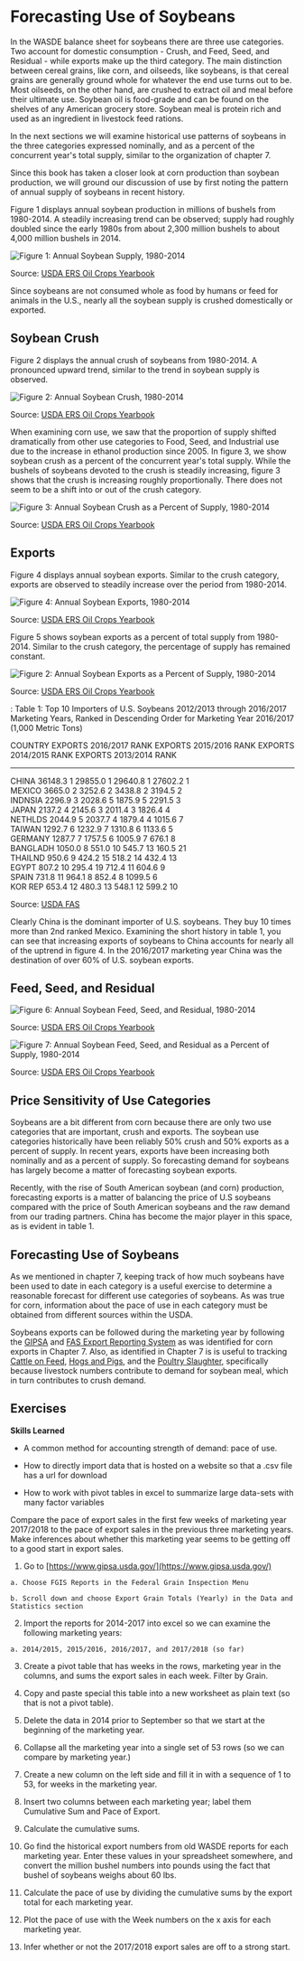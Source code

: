 # Forecasting Use of Soybeans 



In the WASDE balance sheet for soybeans there are three use categories. Two account for domestic consumption - Crush, and Feed, Seed, and Residual - while exports make up the third category. The main distinction between cereal grains, like corn, and oilseeds, like soybeans, is that cereal grains are generally ground whole for whatever the end use turns out to be. Most oilseeds, on the other hand, are crushed to extract oil and meal before their ultimate use. Soybean oil is food-grade and can be found on the shelves of any American grocery store. Soybean meal is protein rich and used as an ingredient in livestock feed rations.  

In the next sections we will examine historical use patterns of soybeans in the three categories expressed nominally, and as a percent of the concurrent year's total supply, similar to the organization of chapter 7.  


Since this book has taken a closer look at corn production than soybean production, we will ground our discussion of use by first noting the pattern of annual supply of soybeans in recent history. 

Figure 1 displays annual soybean production in millions of bushels from 1980-2014. A steadily increasing trend can be observed; supply had roughly doubled since the early 1980s from about 2,300 million bushels to about 4,000 million bushels in 2014. 

![Figure 1: Annual Soybean Supply, 1980-2014](Excel-files\ForecastingUseSoy-OilCropsYearbook_files/image013.png)

Source: [USDA ERS Oil Crops Yearbook](http://www.ers.usda.gov/data-products/oil-crops-yearbook.aspx)

Since soybeans are not consumed whole as food by humans or feed for animals in the U.S., nearly all the soybean supply is crushed domestically or exported. 

## Soybean Crush

Figure 2 displays the annual crush of soybeans from 1980-2014. A pronounced upward trend, similar to the trend in soybean supply is observed. 

![Figure 2: Annual Soybean Crush, 1980-2014](Excel-files\ForecastingUseSoy-OilCropsYearbook_files/image005.png)

Source: [USDA ERS Oil Crops Yearbook](http://www.ers.usda.gov/data-products/oil-crops-yearbook.aspx)

When examining corn use, we saw that the proportion of supply shifted dramatically from other use categories to Food, Seed, and Industrial use due to the increase in ethanol production since 2005. In figure 3, we show soybean crush as a percent of the concurrent year's total supply. While the bushels of soybeans devoted to the crush is steadily increasing, figure 3 shows that the crush is increasing roughly proportionally. There does not seem to be a shift into or out of the crush category. 

![Figure 3: Annual Soybean Crush as a Percent of Supply, 1980-2014](Excel-files\ForecastingUseSoy-OilCropsYearbook_files/image007.png)

Source: [USDA ERS Oil Crops Yearbook](http://www.ers.usda.gov/data-products/oil-crops-yearbook.aspx)


## Exports 

Figure 4 displays annual soybean exports. Similar to the crush category, exports are observed to steadily increase over the period from 1980-2014. 

![Figure 4: Annual Soybean Exports, 1980-2014](Excel-files\ForecastingUseSoy-OilCropsYearbook_files/image001.png)

Source: [USDA ERS Oil Crops Yearbook](http://www.ers.usda.gov/data-products/oil-crops-yearbook.aspx)

Figure 5 shows soybean exports as a percent of total supply from 1980-2014. Similar to the crush category, the percentage of supply has remained constant. 

![Figure 2: Annual Soybean Exports as a Percent of Supply, 1980-2014](Excel-files\ForecastingUseSoy-OilCropsYearbook_files/image009.png)

Source: [USDA ERS Oil Crops Yearbook](http://www.ers.usda.gov/data-products/oil-crops-yearbook.aspx)


: Table 1: Top 10 Importers of U.S. Soybeans 2012/2013 through 2016/2017 Marketing Years, Ranked in Descending Order for Marketing Year 2016/2017 (1,000 Metric Tons)


COUNTRY    EXPORTS 2016/2017   RANK   EXPORTS 2015/2016   RANK   EXPORTS 2014/2015   RANK   EXPORTS 2013/2014   RANK 
---------  ------------------  -----  ------------------  -----  ------------------  -----  ------------------  -----
CHINA      36148.3             1      29855.0             1      29640.8             1      27602.2             1    
MEXICO     3665.0              2      3252.6              2      3438.8              2      3194.5              2    
INDNSIA    2296.9              3      2028.6              5      1875.9              5      2291.5              3    
JAPAN      2137.2              4      2145.6              3      2011.4              3      1826.4              4    
NETHLDS    2044.9              5      2037.7              4      1879.4              4      1015.6              7    
TAIWAN     1292.7              6      1232.9              7      1310.8              6      1133.6              5    
GERMANY    1287.7              7      1757.5              6      1005.9              7      676.1               8    
BANGLADH   1050.0              8      551.0               10     545.7               13     160.5               21   
THAILND    950.6               9      424.2               15     518.2               14     432.4               13   
EGYPT      807.2               10     295.4               19     712.4               11     604.6               9    
SPAIN      731.8               11     964.1               8      852.4               8      1099.5              6    
KOR REP    653.4               12     480.3               13     548.1               12     599.2               10   

Source: [USDA FAS](http://apps.fas.usda.gov/export-sales/myrk_rpt.htm)  

Clearly China is the dominant importer of U.S. soybeans. They buy 10 times more than 2nd ranked Mexico. Examining the short history in table 1, you can see that increasing exports of soybeans to China accounts for nearly all of the uptrend in figure 4. In the 2016/2017 marketing year China was the destination of over 60% of U.S. soybean exports.  



## Feed, Seed, and Residual

 
![Figure 6: Annual Soybean Feed, Seed, and Residual, 1980-2014](Excel-files\ForecastingUseSoy-OilCropsYearbook_files/image003.png)

Source: [USDA ERS Oil Crops Yearbook](http://www.ers.usda.gov/data-products/oil-crops-yearbook.aspx)


![Figure 7: Annual Soybean Feed, Seed, and Residual as a Percent of Supply, 1980-2014](Excel-files\ForecastingUseSoy-OilCropsYearbook_files/image012.png)

Source: [USDA ERS Oil Crops Yearbook](http://www.ers.usda.gov/data-products/oil-crops-yearbook.aspx)

 

## Price Sensitivity of Use Categories

Soybeans are a bit different from corn because there are only two use categories that are important, crush and exports. The soybean use categories historically have been reliably 50% crush and 50% exports as a percent of supply. In recent years, exports have been increasing both nominally and as a percent of supply. So forecasting demand for soybeans has largely become a matter of forecasting soybean exports. 

Recently, with the rise of South American soybean (and corn) production, forecasting exports is a matter of balancing the price of U.S soybeans compared with the price of South American soybeans and the raw demand from our trading partners. China has become the major player in this space, as is evident in table 1.  


## Forecasting Use of Soybeans

As we mentioned in chapter 7, keeping track of how much soybeans have been used to date in each category is a useful exercise to determine a reasonable forecast for different use categories of soybeans. As was true for corn, information about the pace of use in each category must be obtained from different sources within the USDA. 

Soybeans exports can be followed during the marketing year by following the [GIPSA]() and [FAS Export Reporting System]() as was identified for corn exports in Chapter 7. Also, as identified in Chapter 7 is is useful to tracking [Cattle on Feed](http://usda.mannlib.cornell.edu/MannUsda/viewDocumentInfo.do?documentID=1020), [Hogs and Pigs](http://usda.mannlib.cornell.edu/MannUsda/viewDocumentInfo.do?documentID=1086), and the [Poultry Slaughter](https://usda.mannlib.cornell.edu/MannUsda/viewDocumentInfo.do?documentID=1131), specifically because livestock numbers contribute to demand for soybean meal, which in turn contributes to crush demand. 

## Exercises

**Skills Learned**

  + A common method for accounting strength of demand: pace of use.   
  
  + How to directly import data that is hosted on a website so that a .csv file has a url for download   
  
  + How to work with pivot tables in excel to summarize large data-sets with many factor variables  
  
Compare the pace of export sales in the first few weeks of marketing year 2017/2018 to the pace of export sales in the previous three marketing years. Make inferences about whether this marketing year seems to be getting off to a good start in export sales.  

  1. Go to [https://www.gipsa.usda.gov/](https://www.gipsa.usda.gov/) 
  
    a. Choose FGIS Reports in the Federal Grain Inspection Menu  
    
    b. Scroll down and choose Export Grain Totals (Yearly) in the Data and Statistics section  
    
  2. Import the reports for 2014-2017 into excel so we can examine the following marketing years:  
  
    a. 2014/2015, 2015/2016, 2016/2017, and 2017/2018 (so far)  
    
  3. Create a pivot table that has weeks in the rows, marketing year in the columns, and sums the export sales in each week. Filter by Grain.   
  
  4. Copy and paste special this table into a new worksheet as plain text (so that is not a pivot table).   
  
  5. Delete the data in 2014 prior to September so that we start at the beginning of the marketing year.  
  
  6. Collapse all the marketing year into a single set of 53 rows (so we can compare by marketing year.)  
  
  7. Create a new column on the left side and fill it in with a sequence of 1 to 53, for weeks in the marketing year.   
  
  8. Insert two columns between each marketing year; label them Cumulative Sum and Pace of Export.  
  
  9. Calculate the cumulative sums.   
  
  10. Go find the historical export numbers from old WASDE reports for each marketing year. Enter these values in your spreadsheet somewhere, and convert the million bushel numbers into pounds using the fact that bushel of soybeans weighs about 60 lbs.   
  
  11.	Calculate the pace of use by dividing the cumulative sums by the export total for each marketing year.  
  
  12.	Plot the pace of use with the Week numbers on the x axis for each marketing year.   
  
  13.	Infer whether or not the 2017/2018 export sales are off to a strong start.  
  




 


